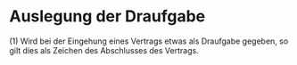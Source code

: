 # Auslegung der Draufgabe

(1) Wird bei der Eingehung eines Vertrags etwas als Draufgabe gegeben, so gilt dies als Zeichen des Abschlusses des Vertrags.